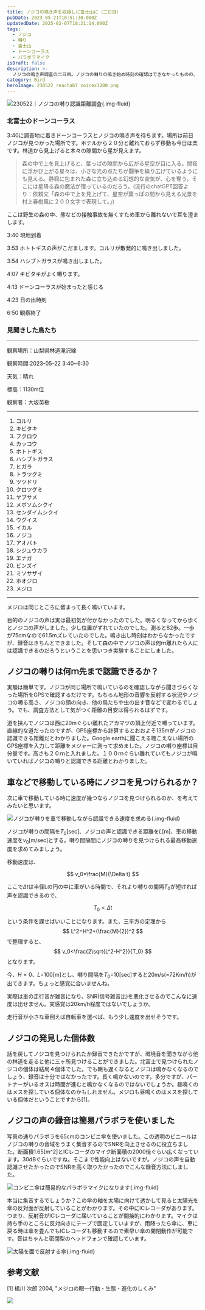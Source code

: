 ```yaml
---
title: ノジコの鳴き声を収録しに富士山に（二日目）
pubDate: 2023-05-21T18:51:30.000Z
updatedDate: 2025-02-07T18:21:14.000Z
tags:
  - ノジコ
  - 囀り
  - 富士山
  - ドーンコーラス
  - パラボラマイク
isDraft: false
description: >-
  ノジコの鳴き声調査の二日目。ノジコの囀りの鳴き始め時刻の確認はできなかったものの、ノジコは北富士の演習場以外で４個体見つけることができました。また、囀り続けるノジコの声でノジコだと分かる距離を求めるとおおよそ１３５ｍだったので１００ｍ離れていてもノジコと分かるでしょう。ノジコはこの5月下旬にはパートナーがいると昼はあまり鳴かないのかもしれません。
category: Bird
heroImage: 230522_reachabl_voicex1200.png
---
```


![230522｜ノジコの囀り認識距離調査](https://object-storage.tyo2.conoha.io/v1/nc_938a9d00d6004f1390c354d4a15ef25b/blog-astro-assets/blog-images/EC4ACF9128FA44E3897B1CF4235D60F3/230522_reachabl_voicex1200.png){.img-fluid}


### 北富士のドーンコーラス

3:40に調査地に着きドーンコーラスとノジコの鳴き声を待ちます。場所は前日ノジコが見つかった場所です。ホテルから２０分と離れておらず移動も今日は楽です。林道から見上げると木々の隙間から星が見えます。



>森の中で上を見上げると、葉っぱの隙間から広がる星空が目に入る。闇夜に浮かび上がる星々は、小さな光の点たちが闘争を繰り広げているようにも見える。静寂に包まれた森に立ち込める幻想的な空気が、心を奪う。そこには星降る森の魔法が宿っているのだろう。(流行のchatGPT回答より：依頼文「森の中で上を見上げて、星空が葉っぱの間から見える光景を村上春樹風に２００文字で表現して。」)









ここは野生の森の中、熊などの接触事故を無くすため車から離れないで耳を澄まします。

3:40 現地到着

3:53 ホトトギスの声がこだまします。コルリが散発的に鳴き出しました。

3:54 ハシブトガラスが鳴き出しました。

4:07 キビタキがよく囀ります。

4:13 ドーンコーラスが始まったと感じる

4:23 日の出時刻

6:50 観察終了



### 見聞きした鳥たち

---

観察場所：山梨県林道滝沢線

観察時間:2023-05-22 3:40~6:30

天気：晴れ

標高：1130m位

観察者：大坂英樹

---

1. コルリ
2. キビタキ
3. フクロウ
4. カッコウ
5. ホトトギス
6. ハシブトガラス
7. ヒガラ
8. トラツグミ
9. ツツドリ
10. クロツグミ
11. ヤブサメ
12. メボソムシクイ
13. センダイムシクイ
14. ウグイス
15. イカル
16. ノジコ
17. アオバト
18. シジュウカラ
19. エナガ
20. ビンズイ
21. ミソサザイ
22. ホオジロ
23. メジロ

---

メジロは同じところに留まって長く鳴いています。



目的のノジコの声は実は最初気が付かなかったのでした。明るくなってから歩くとノジコの声がしました。少し位置がずれていたのでした。測ると82歩。一歩が75cmなので61.5mズレていたのでした。鳴き出し時刻はわからなかったですが、録音はきちんとできました。そして森の中でノジコの声は何ｍ離れたら人には認識できるのだろうということを思いつき実験することにしました。



## ノジコの囀りは何ｍ先まで認識できるか？

実験は簡単です。ノジコが同じ場所で鳴いているのを確認しながら聞きづらくなった場所をGPSで確認するだけです。もちろん地形の音響を反射する状況やノジコの囀る高さ、ノジコの顔の向き、他の鳥たちや虫の出す音などで変わるでしょう。でも、調査方法として気がつく距離の目安は得られるはずです。



道を挟んでノジコは西に20mぐらい離れたアカマツの頂上付近で囀っています。直線的な道だったのですが、GPS座標から計算するとおおよそ135mがノジコの認識できる距離だとわかりました。Google earthに聞こえる聴こえない場所のGPS座標を入力して距離をメジャーに測って求めました。ノジコの囀り座標は目分量です。高さも２０ｍと入れました。１００ｍぐらい離れていてもノジコが鳴いていればノジコの囀りと認識できる距離とわかりました。 



## 車などで移動している時にノジコを見つけられるか？

次に車で移動している時に速度が幾つならノジコを見つけられるのか、を考えてみたいと思います。

![ノジコが囀りを車で移動しながら認識できる速度を求める](https://object-storage.tyo2.conoha.io/v1/nc_938a9d00d6004f1390c354d4a15ef25b/blog-astro-assets/blog-images/EC4ACF9128FA44E3897B1CF4235D60F3/speed_recongnizing.001x1200.jpeg){.img-fluid}


ノジコが囀りの間隔を$T_0$[sec]、ノジコの声と認識できる距離を$L$[m]、車の移動速度を$v_0$[m/sec]とする。囀り間隔間にノジコの囀りを見つけられる最高移動速度を求めてみましょう。

移動速度は、

$$
v_0=\frac{M}{\Delta t}
$$

ここで$\Delta t$は半径Lの円の中に車がいる時間で、それより囀りの間隔$T_0$が短ければ声を認識できるので、

$$
T_0 < \Delta t
$$

という条件を課せばいいことになります。また、三平方の定理から
$$
L^2=H^2+(\frac{M}{2})^2
$$
で整理すると、
$$
v_0<\frac{2\sqrt{L^2-H^2}}{T_0}
$$
となります。

今、$H=0$、$L$=100[m]とし、囀り間隔を$T_0$=10[sec]すると20m/s(=72Km/h)が出てきます。ちょっと感覚に合いませんね。



実際は車の走行音が雑音になり、SNR(信号雑音比)を悪化させるのでこんなに速度は出せません。実感覚は20km/h程度ではないでしょうか。

走行音が小さな車例えば自転車を選べば、もう少し速度を出せそうです。



## ノジコの発見した個体数

話を戻してノジコを見つけられたか録音できたかですが、環境音を聞きながら他の林道を走ると他に三ヶ所見つけることができました。北富士で見つけられたノジコの個体は結局４個体でした。でも朝も遅くなるとノジコは鳴かなくなるのでしょう、録音は十分ではなかったです。長く鳴かないのです。多分ですが、パートナーがいるオスは時間が進むと鳴かなくなるのではないでしょうか。昼鳴くのはメスを探している個体なのかもしれません。メジロも昼鳴くのはメスを探している個体だということですから[1]。

## ノジコの声の録音は簡易パラボラを使いました

写真の通りパラボラを65cmのコンビニ傘を使いました。この透明のビニールはノジコの囀りの音域をうまく集音するのでSNRを向上させるのに役立ちました。断面積1.65[m^2]とICレコーダのマイク断面積の2000倍ぐらい広くなっています。30dBぐらいですね。そこまで性能向上はないですが。ノジコの声を自動認識させたかったのでSNRを高く取りたかったのでこんな録音方法にしました。

![コンビニ傘は簡易的なパラボラマイクになります](https://object-storage.tyo2.conoha.io/v1/nc_938a9d00d6004f1390c354d4a15ef25b/blog-astro-assets/blog-images/IMG_6461x1200.JPG){.img-fluid}



本当に集音するでしょうか？この傘の軸を太陽に向けて透かして見ると太陽光を傘の反対面が反射していることがわかります。その中にICレコーダがあります。つまり、反射音がICレコーダに届いていることが間接的にわかります。マイクは持ち手のところに反対向きにテープで固定していますが、雨降ったら傘に、車に戻る時は傘を畳んでもICレコーダも移動するので素早い傘の開閉動作が可能です。音はちゃんと密閉型のヘッドフォンで確認しています。

![太陽を面で反射する傘](https://object-storage.tyo2.conoha.io/v1/nc_938a9d00d6004f1390c354d4a15ef25b/blog-astro-assets/blog-images/IMG_6464x1200.JPG){.img-fluid}

## 参考文献

[1] 橘川 次郎 2004, "メジロの眼―行動・生態・進化のしくみ"

<a href="https://www.amazon.co.jp/%E3%83%A1%E3%82%B8%E3%83%AD%E3%81%AE%E7%9C%BC%E2%80%95%E8%A1%8C%E5%8B%95%E3%83%BB%E7%94%9F%E6%85%8B%E3%83%BB%E9%80%B2%E5%8C%96%E3%81%AE%E3%81%97%E3%81%8F%E3%81%BF-%E6%A9%98%E5%B7%9D-%E6%AC%A1%E9%83%8E/dp/4905930820?&linkCode=li2&tag=woddie2wmoblo-22&linkId=6958ddbf9cfd3b4d4af44d1bb524d628&language=ja_JP&ref_=as_li_ss_il" target="_blank"><img border="0" src="//ws-fe.amazon-adsystem.com/widgets/q?_encoding=UTF8&ASIN=4905930820&Format=_SL160_&ID=AsinImage&MarketPlace=JP&ServiceVersion=20070822&WS=1&tag=woddie2wmoblo-22&language=ja_JP" ></a><img src="https://ir-jp.amazon-adsystem.com/e/ir?t=woddie2wmoblo-22&language=ja_JP&l=li2&o=9&a=4905930820" width="1" height="1" border="0" alt="" style="border:none !important; margin:0px !important;" />
